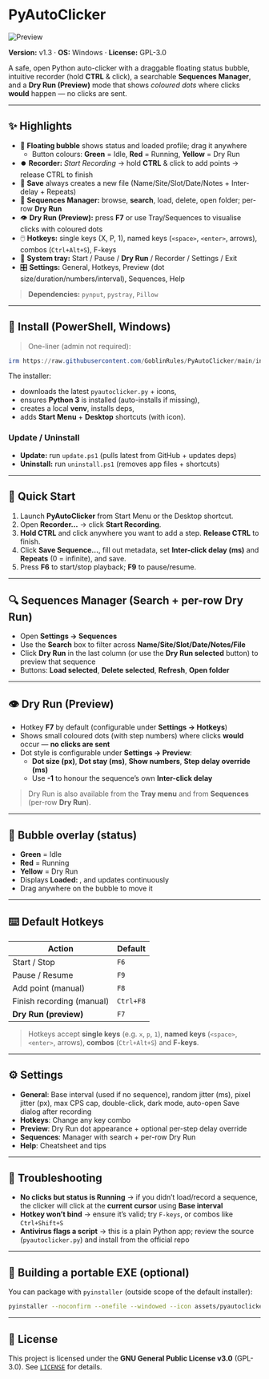 # PyAutoClicker

![Preview](assets/pyautoclicker_preview.gif)

**Version:** v1.3 · **OS:** Windows · **License:** GPL-3.0

A safe, open Python auto-clicker with a draggable floating status bubble, intuitive recorder (hold **CTRL** & click), a searchable **Sequences Manager**, and a **Dry Run (Preview)** mode that shows *coloured dots* where clicks **would** happen — no clicks are sent.

---

## ✨ Highlights

- 🫧 **Floating bubble** shows status and loaded profile; drag it anywhere  
  - Button colours: **Green** = Idle, **Red** = Running, **Yellow** = Dry Run
- ⏺️ **Recorder:** *Start Recording* → hold **CTRL** & click to add points → release CTRL to finish
- 💾 **Save** always creates a new file (Name/Site/Slot/Date/Notes + Inter-delay + Repeats)
- 📂 **Sequences Manager:** browse, **search**, load, delete, open folder; per-row **Dry Run**
- 👁️ **Dry Run (Preview):** press **F7** or use Tray/Sequences to visualise clicks with coloured dots
- 🖱️ **Hotkeys:** single keys (X, P, 1), named keys (`<space>`, `<enter>`, arrows), combos (`Ctrl+Alt+S`), F-keys
- 🧰 **System tray:** Start / Pause / **Dry Run** / Recorder / Settings / Exit
- 🎛️ **Settings:** General, Hotkeys, Preview (dot size/duration/numbers/interval), Sequences, Help

> **Dependencies:** `pynput`, `pystray`, `Pillow`

---

## 🚀 Install (PowerShell, Windows)

> One-liner (admin not required):
```powershell
irm https://raw.githubusercontent.com/GoblinRules/PyAutoClicker/main/install.ps1 | iex
```

The installer:
- downloads the latest `pyautoclicker.py` + icons,
- ensures **Python 3** is installed (auto-installs if missing),
- creates a local **venv**, installs deps,
- adds **Start Menu** + **Desktop** shortcuts (with icon).

### Update / Uninstall
- **Update:** run `update.ps1` (pulls latest from GitHub + updates deps)  
- **Uninstall:** run `uninstall.ps1` (removes app files + shortcuts)

---

## 🧭 Quick Start

1. Launch **PyAutoClicker** from Start Menu or the Desktop shortcut.  
2. Open **Recorder…** → click **Start Recording**.  
3. **Hold CTRL** and click anywhere you want to add a step. **Release CTRL** to finish.  
4. Click **Save Sequence…**, fill out metadata, set **Inter-click delay (ms)** and **Repeats** (0 = infinite), and save.  
5. Press **F6** to start/stop playback; **F9** to pause/resume.

---

## 🔍 Sequences Manager (Search + per-row Dry Run)

- Open **Settings → Sequences**  
- Use the **Search** box to filter across **Name/Site/Slot/Date/Notes/File**  
- Click **Dry Run** in the last column (or use the **Dry Run selected** button) to preview that sequence  
- Buttons: **Load selected**, **Delete selected**, **Refresh**, **Open folder**

---

## 👁️ Dry Run (Preview)

- Hotkey **F7** by default (configurable under **Settings → Hotkeys**)  
- Shows small coloured dots (with step numbers) where clicks **would** occur — **no clicks are sent**  
- Dot style is configurable under **Settings → Preview**:  
  - **Dot size (px)**, **Dot stay (ms)**, **Show numbers**, **Step delay override (ms)**  
  - Use **-1** to honour the sequence’s own **Inter-click delay**

> Dry Run is also available from the **Tray menu** and from **Sequences** (per-row **Dry Run**).

---

## 🫧 Bubble overlay (status)

- **Green** = Idle  
- **Red** = Running  
- **Yellow** = Dry Run  
- Displays **Loaded: <sequence name>**, and updates continuously  
- Drag anywhere on the bubble to move it

---

## ⌨️ Default Hotkeys

| Action | Default |
|---|---|
| Start / Stop | `F6` |
| Pause / Resume | `F9` |
| Add point (manual) | `F8` |
| Finish recording (manual) | `Ctrl+F8` |
| **Dry Run (preview)** | `F7` |

> Hotkeys accept **single keys** (e.g. `x`, `p`, `1`), **named keys** (`<space>`, `<enter>`, arrows), **combos** (`Ctrl+Alt+S`) and **F-keys**.

---

## ⚙️ Settings

- **General**: Base interval (used if no sequence), random jitter (ms), pixel jitter (px), max CPS cap, double-click, dark mode, auto-open Save dialog after recording
- **Hotkeys**: Change any key combo
- **Preview**: Dry Run dot appearance + optional per-step delay override
- **Sequences**: Manager with search + per-row Dry Run
- **Help**: Cheatsheet and tips

---

## 🐞 Troubleshooting

- **No clicks but status is Running** → if you didn’t load/record a sequence, the clicker will click at the **current cursor** using **Base interval**  
- **Hotkey won’t bind** → ensure it’s valid; try `F-keys`, or combos like `Ctrl+Shift+S`  
- **Antivirus flags a script** → this is a plain Python app; review the source (`pyautoclicker.py`) and install from the official repo

---

## 🧪 Building a portable EXE (optional)

You can package with `pyinstaller` (outside scope of the default installer):
```bash
pyinstaller --noconfirm --onefile --windowed --icon assets/pyautoclicker.ico pyautoclicker.py
```

---

## 📄 License

This project is licensed under the **GNU General Public License v3.0** (GPL-3.0). See [`LICENSE`](../LICENSE) for details.
